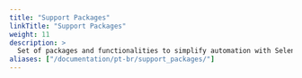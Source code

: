 ```yaml
---
title: "Support Packages"
linkTitle: "Support Packages"
weight: 11
description: >
  Set of packages and functionalities to simplify automation with Selenium.
aliases: ["/documentation/pt-br/support_packages/"]
---
```


